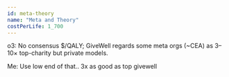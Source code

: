 ```yaml
---
id: meta-theory
name: "Meta and Theory"
costPerLife: 1_700
--- 
```


o3: No consensus $/QALY; GiveWell regards some meta orgs (~CEA) as 3–10× top-charity but private models.

Me: Use low end of that.. 3x as good as top givewell